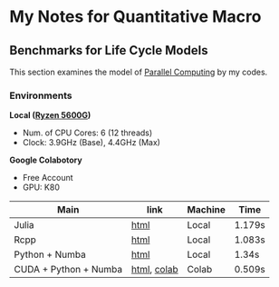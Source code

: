 # My Notes for Quantitative Macro

## Benchmarks for Life Cycle Models
This section examines the model of
[Parallel Computing](https://github.com/davidzarruk/Parallel_Computing/)
by my codes.

### Environments
**Local ([Ryzen 5600G](https://www.amd.com/en/products/apu/amd-ryzen-5-5600g))**
- Num. of CPU Cores: 6 (12 threads) 
- Clock: 3.9GHz (Base), 4.4GHz (Max)

**Google Colabotory**
- Free Account
- GPU: K80


| Main                  | link           | Machine | Time   | 
| --------------------- | -------------- | ------- | ------ | 
| Julia                 | [html](https://kazuyanagimoto.com/notes-quant-macro/life_cycle.jl.html)         | Local   | 1.179s | 
| Rcpp                  | [html](https://kazuyanagimoto.com/notes-quant-macro/life_cycle_rcpp.html)         | Local   | 1.083s | 
| Python + Numba        | [html](https://kazuyanagimoto.com/notes-quant-macro/life_cycle_numba.html)         | Local   | 1.34s  | 
| CUDA + Python + Numba | [html](https://kazuyanagimoto.com/notes-quant-macro/life_cycle_cuda.html), [colab](https://colab.research.google.com/drive/1eszle42IDv5Jec4YCDZQCHrZeZBLJVTC?usp=sharing) | Colab   | 0.509s | 

